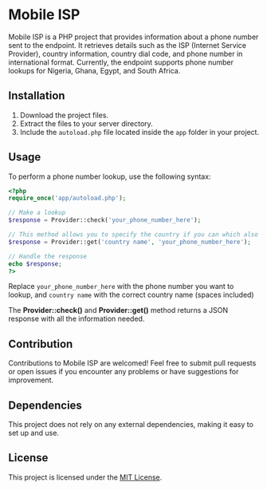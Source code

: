 # Mobile ISP

Mobile ISP is a PHP project that provides information about a phone number sent to the endpoint. It retrieves details such as the ISP (Internet Service Provider), country information, country dial code, and phone number in international format. Currently, the endpoint supports phone number lookups for Nigeria, Ghana, Egypt, and South Africa.

## Installation

1. Download the project files.
2. Extract the files to your server directory.
3. Include the `autoload.php` file located inside the `app` folder in your project.

## Usage

To perform a phone number lookup, use the following syntax:

```php
<?php
require_once('app/autoload.php');

// Make a lookup
$response = Provider::check('your_phone_number_here');

// This method allows you to specify the country if you can which also improves the processing time
$response = Provider::get('country name', 'your_phone_number_here');

// Handle the response
echo $response;
?>
```

Replace `your_phone_number_here` with the phone number you want to lookup, and `country name` with the correct country name (spaces included)

The **Provider::check()** and **Provider::get()** method returns a JSON response with all the information needed.

## Contribution

Contributions to Mobile ISP are welcomed! Feel free to submit pull requests or open issues if you encounter any problems or have suggestions for improvement.

## Dependencies

This project does not rely on any external dependencies, making it easy to set up and use.

## License

This project is licensed under the [MIT License](LICENSE).
